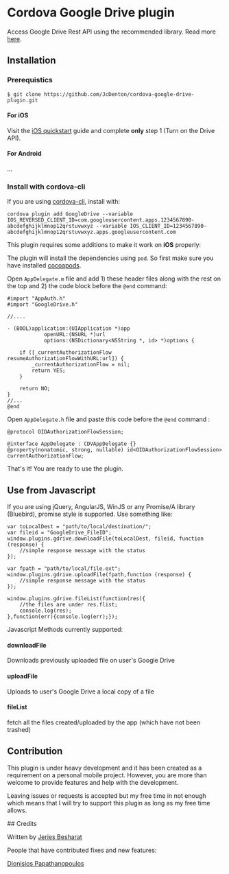 # Cordova Google Drive plugin

Access Google Drive Rest API using the recommended library. Read more [here](https://github.com/google/google-api-objectivec-client-for-rest).

## Installation

### Prerequistics
``
$ git clone https://github.com/JcDenton/cordova-google-drive-plugin.git
``

#### For iOS

Visit the [iOS quickstart](https://developers.google.com/drive/ios/quickstart) guide and complete __only__ step 1 (Turn on the Drive API).

#### For Android

...

### Install with cordova-cli

If you are using [cordova-cli](https://github.com/apache/cordova-cli), install
with:

    cordova plugin add GoogleDrive --variable IOS_REVERSED_CLIENT_ID=com.googleusercontent.apps.1234567890-abcdefghijklmnop12qrstuvwxyz --variable IOS_CLIENT_ID=1234567890-abcdefghijklmnop12qrstuvwxyz.apps.googleusercontent.com
    
This plugin requires some additions to make it work on __iOS__ properly:

The plugin will install the dependencies using `pod`. So first make sure you have installed [cocoapods](https://cocoapods.org/).

Open `AppDelegate.m` file and add 1) these header files along with the rest on the top and 2) the code block before the `@end` command:

```
#import "AppAuth.h"
#import "GoogleDrive.h"

//....

- (BOOL)application:(UIApplication *)app
            openURL:(NSURL *)url
            options:(NSDictionary<NSString *, id> *)options {
    
    if ([_currentAuthorizationFlow resumeAuthorizationFlowWithURL:url]) {
        _currentAuthorizationFlow = nil;
        return YES;
    }
    
    return NO;
}
//...
@end

```
Open `AppDelegate.h` file and paste this code before the `@end` command :
```
@protocol OIDAuthorizationFlowSession;

@interface AppDelegate : CDVAppDelegate {}
@property(nonatomic, strong, nullable) id<OIDAuthorizationFlowSession> currentAuthorizationFlow;

```

That's it! You are ready to use the plugin. 

## Use from Javascript

If you are using jQuery, AngularJS, WinJS or any Promise/A library (Bluebird), promise style is supported. Use something like:

    var toLocalDest = "path/to/local/destination/";
    var fileid = "GoogleDrive_FileID";
    window.plugins.gdrive.downloadFile(toLocalDest, fileid, function (response) {
        //simple response message with the status
    });
    
    var fpath = "path/to/local/file.ext";
    window.plugins.gdrive.uploadFile(fpath,function (response) {
        //simple response message with the status
    });
    
    window.plugins.gdrive.fileList(function(res){
        //the files are under res.flist;
        console.log(res);
    },function(err){console.log(err);});
    
Javascript Methods currently supported:

#### downloadFile

Downloads previously uploaded file on user's Google Drive

#### uploadFile

Uploads to user's Google Drive a local copy of a file

#### fileList

fetch all the files created/uploaded by the app (which have not been trashed)

## Contribution
This plugin is under heavy development and it has been created as a requirement on a personal mobile project. However, you are more than welcome to provide features and help with the development.

Leaving issues or requests is accepted but my free time in not enough which means that I will try to support this plugin as long as my free time allows.  

## Credits

Written by [Jeries Besharat](http://studens.ceid.upatras.gr/~besarat)

People that have contributed fixes and new features:

[Dionisios Papathanopoulos](https://se.linkedin.com/in/dionysios-papathanopoulos-1353a649)
